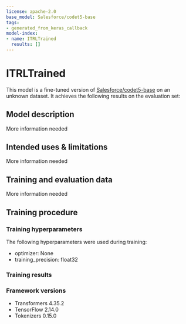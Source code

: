 ```yaml
---
license: apache-2.0
base_model: Salesforce/codet5-base
tags:
- generated_from_keras_callback
model-index:
- name: ITRLTrained
  results: []
---
```


<!-- This model card has been generated automatically according to the information Keras had access to. You should
probably proofread and complete it, then remove this comment. -->

# ITRLTrained

This model is a fine-tuned version of [Salesforce/codet5-base](https://huggingface.co/Salesforce/codet5-base) on an unknown dataset.
It achieves the following results on the evaluation set:


## Model description

More information needed

## Intended uses & limitations

More information needed

## Training and evaluation data

More information needed

## Training procedure

### Training hyperparameters

The following hyperparameters were used during training:
- optimizer: None
- training_precision: float32

### Training results



### Framework versions

- Transformers 4.35.2
- TensorFlow 2.14.0
- Tokenizers 0.15.0
